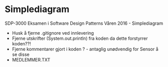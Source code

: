 # Simplediagram
SDP-3000
Eksamen i Software Design Patterns Våren 2016 - Simplediagram 

* Husk å fjerne .gitignore ved innlevering
* Fjerne utskrifter (System.out.println) fra koden da dette forstyrrer koden??!
* Fjerne kommentarer gjort i koden ? - antaglig unødvendig for Sensor å se disse
* MEDLEMMER.TXT

